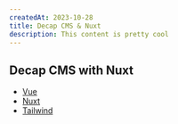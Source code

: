 ```yaml
---
createdAt: 2023-10-28
title: Decap CMS & Nuxt
description: This content is pretty cool
---
```


## Decap CMS with Nuxt

- [Vue](https://vuejs.org/)
- [Nuxt](https://nuxt.com/)
- [Tailwind](https://nerdcave.com/tailwind-cheat-sheet)